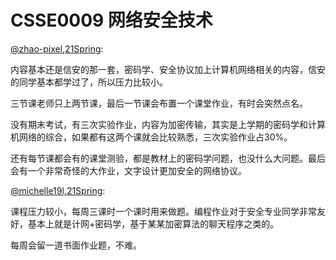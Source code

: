 
# CSSE0009 网络安全技术

[@zhao-pixel,21Spring](https://github.com/zhao-pixel):

内容基本还是信安的那一套，密码学、安全协议加上计算机网络相关的内容，信安的同学基本都学过了，所以压力比较小。

三节课老师只上两节课，最后一节课会布置一个课堂作业，有时会突然点名。

没有期末考试，有三次实验作业，内容为加密传输，其实是上学期的密码学和计算机网络的综合，如果都有这两个课就会比较熟悉，三次实验作业占30%。

还有每节课都会有的课堂测验，都是教材上的密码学问题，也没什么大问题。最后会有一个非常奇怪的大作业，文字设计更加安全的网络协议。

[@michelle19l,21Spring](https://github.com/michelle19l):

课程压力较小，每周三课时一个课时用来做题。编程作业对于安全专业同学非常友好，基本上就是计网+密码学，基于某某加密算法的聊天程序之类的。

每周会留一道书面作业题，不难。